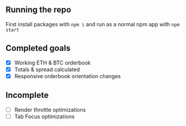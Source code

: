 ## Running the repo

First install packages with `npm i` and run as a normal npm app with `npm start`

## Completed goals

- [x] Working ETH & BTC orderbook
- [x] Totals & spread calculated
- [x] Responsive orderbook orientation changes

## Incomplete

- [ ] Render throttle optimizations
- [ ] Tab Focus optimizations
